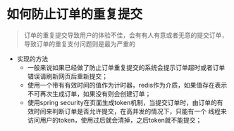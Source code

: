 # 如何防止订单的重复提交
> 订单的重复提交导致用户的体验不佳，会有有人有意或者无意的提交订单，导致订单的重复支付问题则是最为严重的

* 实现的方法
  - 一般来说如果已经做了防止订单重复提交的系统会提示订单超时或者订单错误请刷新网页后重新提交；
  - 使用一个带有有效时间的值作为计时器，redis作为介质，如果值存在表示不可再次生成订单，如果没有则会创建订单；
  - 使用spring security在页面生成token机制，当提交订单时，由订单的有效时间来判断订单是否允许提交，在高并发的情况下，只能有一个
线程来访问用户的token，使用过后就会清掉，之后token就不能提交；